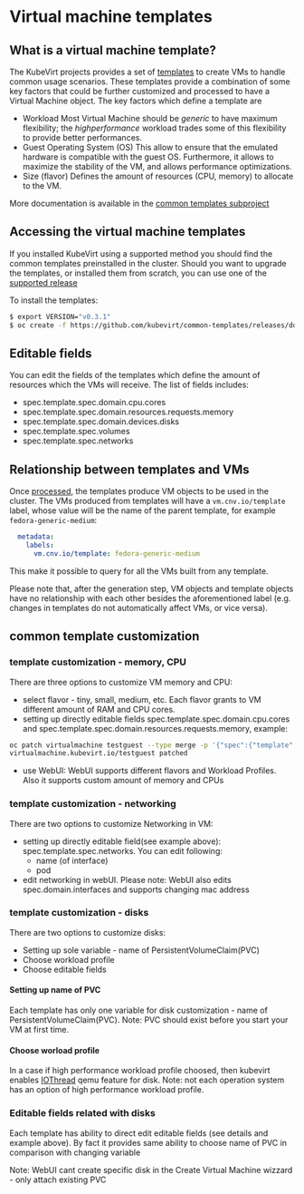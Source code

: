 # Virtual machine templates

## What is a virtual machine template?

The KubeVirt projects provides a set of [templates](https://docs.okd.io/latest/dev_guide/templates.html) to create VMs to handle common usage scenarios.
These templates provide a combination of some key factors that could be further customized and processed to have a Virtual Machine object.
The key factors which define a template are

- Workload
  Most Virtual Machine should be *generic* to have maximum flexibility; the *highperformance* workload trades some of this flexibility to
  provide better performances.
- Guest Operating System (OS)
  This allow to ensure that the emulated hardware is compatible with the guest OS. Furthermore, it allows to maximize the stability
  of the VM, and allows performance optimizations.
- Size (flavor) 
  Defines the amount of resources (CPU, memory) to allocate to the VM.

More documentation is available in the [common templates subproject](https://github.com/kubevirt/common-templates)

## Accessing the virtual machine templates

If you installed KubeVirt using a supported method you should find the common templates preinstalled in the cluster.
Should you want to upgrade the templates, or installed them from scratch, you can use one of the [supported release](https://github.com/kubevirt/common-templates/releases)

To install the templates:
```bash
$ export VERSION="v0.3.1"
$ oc create -f https://github.com/kubevirt/common-templates/releases/download/$VERSION/common-templates-$VERSION.yaml
```

## Editable fields

You can edit the fields of the templates which define the amount of resources which the VMs will receive.
The list of fields includes:

- spec.template.spec.domain.cpu.cores
- spec.template.spec.domain.resources.requests.memory
- spec.template.spec.domain.devices.disks
- spec.template.spec.volumes
- spec.template.spec.networks


## Relationship between templates and VMs

Once [processed](), the templates produce VM objects to be used in the cluster. The VMs produced from templates will have a `vm.cnv.io/template` label, whose
value will be the name of the parent template, for example `fedora-generic-medium`:
```yaml
  metadata:
    labels:
      vm.cnv.io/template: fedora-generic-medium
```
This make it possible to query for all the VMs built from any template.

Please note that, after the generation step, VM objects and template objects have no relationship with each other besides the aforementioned label (e.g. changes
in templates do not automatically affect VMs, or vice versa).

## common template customization

### template customization - memory, CPU

There are three options to customize VM memory and CPU:

 * select flavor - tiny, small, medium, etc. Each flavor grants to VM different amount of RAM and CPU cores.
 * setting up directly editable fields spec.template.spec.domain.cpu.cores and spec.template.spec.domain.resources.requests.memory, example:

```bash
oc patch virtualmachine testguest --type merge -p '{"spec":{"template":{"spec":{"domain":{"cpu":{"cores":'3'}}}}}}'
virtualmachine.kubevirt.io/testguest patched
```
 * use WebUI: WebUI supports different flavors and Workload Profiles. Also it supports custom amount of memory and CPUs

### template customization - networking

There are two options to customize Networking in VM:
 * setting up directly editable field(see example above): spec.template.spec.networks. You can edit following:
   * name (of interface)
   * pod
 * edit networking in webUI. Please note: WebUI also edits spec.domain.interfaces and supports changing mac address

### template customization - disks

There are two options to customize disks:

 * Setting up sole variable - name of PersistentVolumeClaim(PVC)
 * Choose workload profile
 * Choose editable fields

#### Setting up name of PVC
Each template has only one variable for disk customization - name of PersistentVolumeClaim(PVC).  Note: PVC should exist before you start your VM at first time. 

#### Choose worload profile
In a case if high performance workload profile choosed, then kubevirt enables [IOThread](https://www.linux-kvm.org/images/a/a7/02x04-MultithreadedDevices.pdf) qemu feature for disk. 
Note: not each operation system has an option of high performance workload profile.  

### Editable fields related with disks
Each template has ability to direct edit editable fields (see details and example above). By fact it provides same ability to choose name of PVC in comparison with changing variable

Note: WebUI cant create specific disk in the Create Virtual Machine wizzard - only attach existing PVC
